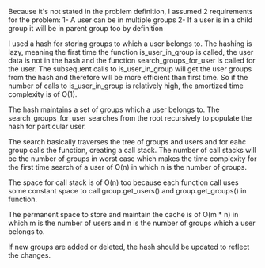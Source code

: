 Because it's not stated in the problem definition, I assumed 2 requirements for the problem:
1- A user can be in multiple groups
2- If a user is in a child group it will be in parent group too by definition

I used a hash for storing groups to which a user belongs to. The hashing is lazy, meaning the first time the function is_user_in_group is called, the user data is not in the hash and the function search_groups_for_user is called for the user. The subsequent calls to is_user_in_group will get the user groups from the hash and therefore will be more efficient than first time. So if the number of calls to is_user_in_group is relatively high, the amortized time complexity is of O(1).

The hash maintains a set of groups which a user belongs to. The search_groups_for_user searches from the root recursively to populate the hash for particular user.

The search basically traverses the tree of groups and users and for eahc group calls the function, creating a call stack. The number of call stacks will be the number of groups in worst case which makes the time complexity for the first time search of a user of O(n) in which n is the number of groups. 

The space for call stack is of O(n) too because each function call uses some constant space to call group.get_users() and group.get_groups() in function.

The permanent space to store and maintain the cache is of O(m * n) in which m is the number of users and n is the number of groups which a user belongs to.

If new groups are added or deleted, the hash should be updated to reflect the changes.